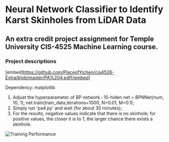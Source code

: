 # Neural Network Classifier to Identify Karst Skinholes from LiDAR Data

## An extra credit project assignment for Temple University CIS-4525 Machine Learning course.

### Project descriptions
[embed]https://github.com/PlaceofYichen/cis4526-Extra/blob/master/PA%204.pdf[/embed]

Dependency: matplotlib
1. Adjust the hyperparameter of BP network : 
    10-hiden 
    net = BPNNet(num, 10, 1); 
    net.train(train_data,iterations=1000, N=0.01, M=0.1);
2. Simply run 'pa4.py' and wait (for about 30 minutes);
3. For the results, negative values indicate that there is no skinhole; 
   for positive values, the closer it is to 1, the larger chance there exists a skinhole.

![Training Performance](https://github.com/PlaceofYichen/cis4526-Extra/blob/master/TrainingPerformance.png)



